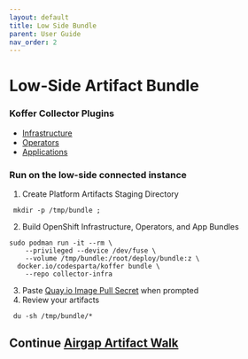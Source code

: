 ```yaml
---
layout: default
title: Low Side Bundle
parent: User Guide
nav_order: 2
---
```


# Low-Side Artifact Bundle
### Koffer Collector Plugins
  - [Infrastructure]    
  - [Operators]    
  - [Applications]    
    
### Run on the low-side connected instance
  1. Create Platform Artifacts Staging Directory
```
 mkdir -p /tmp/bundle ;
```
  2. Build OpenShift Infrastructure, Operators, and App Bundles
```
sudo podman run -it --rm \
    --privileged --device /dev/fuse \
    --volume /tmp/bundle:/root/deploy/bundle:z \
  docker.io/codesparta/koffer bundle \
    --repo collector-infra
```
    
  3. Paste [Quay.io Image Pull Secret] when prompted
  3. Review your artifacts
```
 du -sh /tmp/bundle/*
```
    
## Continue [Airgap Artifact Walk](https://codectl.io/docs/user-guide/airgap)    
[Operators]:https://github.com/CodeSparta/collector-operators
[Applications]:https://github.com/CodeSparta/collector-apps
[Infrastructure]:https://github.com/CodeSparta/collector-infra
[Quay.io Image Pull Secret]:https://cloud.redhat.com/openshift/install/metal/user-provisioned

